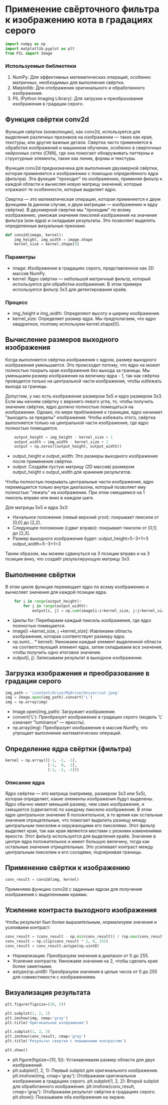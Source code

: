 # Применение свёрточного фильтра к изображению кота в градациях серого

```python
import numpy as np
import matplotlib.pyplot as plt
from PIL import Image
```

### Используемые библиотеки
1. NumPy: Для эффективных математических операций, особенно матричных, необходимых для выполнения свёртки.
2. Matplotlib: Для отображения оригинального и обработанного изображения.
3. PIL (Python Imaging Library): Для загрузки и преобразования изображения в градации серого.

## Функция свёртки conv2d
Функция свёртки (конволюции), как conv2d, используется для выделения различных признаков на изображении — таких как края, текстуры, или другие важные детали. Свертка часто применяется в обработке изображений и машинном обучении, особенно в сверточных нейронных сетях (CNN), где она помогает обнаруживать паттерны и структурные элементы, такие как линии, формы и текстуры.

Функция conv2d предназначена для выполнения двухмерной свёртки, которая применяется к изображению с помощью определённого ядра (фильтра). Эта функция "проходит" по изображению, применяя фильтр к каждой области и вычисляя новую матрицу значений, которые отражают те особенности, которые выделяет ядро.

Свертка — это математическая операция, которая применяется к двум функциям (в данном случае, к двум матрицам — изображению и ядру свёртки). В двухмерной свертке мы "проходим" по всему изображению, умножая значения пикселей изображения на значения фильтра (или ядра) и складывая результаты. Это позволяет выделять определенные визуальные признаки.

```python
def conv2d(image, kernel):
    img_height, img_width = image.shape
    kernel_size = kernel.shape[0]
```

### Параметры
- image: Изображение в градациях серого, представленное как 2D массив NumPy.
- kernel: Ядро свёртки — небольшой матричный фильтр, который используется для обработки изображения. В этом примере используется фильтр 3x3 для детектирования краёв.

### Процесс
- img_height и img_width: Определяют высоту и ширину изображения.
- kernel_size: Определяет размер ядра. Мы предполагаем, что ядро квадратное, поэтому используем kernel.shape[0].


## Вычисление размеров выходного изображения

Когда выполняется свёртка изображения с ядром, размер выходного изображения уменьшается. Это происходит потому, что ядро не может полностью покрыть края изображения без выхода за границы.
Мы уменьшаем размер изображения на величину ядра - 1, так как свёртка проводится только на центральной части изображения, чтобы избежать выхода за границы.

Допустим, у нас есть изображение размером 5x5 и ядро размером 3x3. Если мы начнем свёртку с верхнего левого угла, то, чтобы получить значение свёртки, ядро должно полностью помещаться на изображении. Однако, по мере приближения к границам, ядро начинает "выходить за пределы" изображения. Чтобы избежать этого, свёртка выполняется только на центральной части изображения, где ядро полностью помещается.


```python
    output_height = img_height - kernel_size + 1
    output_width = img_width - kernel_size + 1
    output = np.zeros((output_height, output_width))
```

- output_height и output_width: Это размеры выходного изображения после применения свёртки.
- output: Создаём пустую матрицу (2D массив) размером output_height x output_width для хранения результатов.

Чтобы полностью покрывать центральные части изображения, ядро перемещается только внутри диапазона, который позволяет ему полностью "лежать" на изображении. При этом смещаемся на 1 пиксель вправо или вниз в каждом шаге.

Для матрицы 5x5 и ядра 3x3:

- Начальное положение (левый верхний угол): покрывает пиксели от [0,0] до [2,2].
- Следующее положение (сдвиг вправо): покрывает пиксели от [0,1] до [2,3].
- Размер выходного изображения будет:
output_height=5−3+1=3
output_width=5−3+1=3

Таким образом, мы можем сдвинуться на 3 позиции вправо и на 3 позиции вниз, что создаёт результирующую матрицу 3x3.

## Выполнение свёртки
В этом цикле функция перемещает ядро по всему изображению и вычисляет значения для каждой позиции ядра.

```python
    for i in range(output_height):
        for j in range(output_width):
            output[i, j] = np.sum(image[i:i+kernel_size, j:j+kernel_size] * kernel)
```


- Циклы for: Перебираем каждый пиксель изображения, где ядро полностью помещается.
- image[i
+kernel_size, j
+kernel_size]: Извлекаем область изображения, которая соответствует размеру ядра.
- np.sum(... * kernel): Умножаем каждый элемент выделенной области на соответствующий элемент ядра, затем складываем все значения, чтобы получить одно итоговое значение.
- output[i, j]: Записываем результат в выходное изображение.


## Загрузка изображения и преобразование в градации серого
```python
img_path = '/content/drive/MyDrive/Univer/cat.jpeg'
img = Image.open(img_path).convert('L')
img = np.array(img)
```

- Image.open(img_path): Загружает изображение.
- convert('L'): Преобразует изображение в градации серого (модель 'L' означает "luminance" — яркость).
- np.array(img): Преобразует изображение в массив NumPy, что упрощает выполнение математических операций.


## Определение ядра свёртки (фильтра)
```python
kernel = np.array([[-1, -1, -1],
                   [-1,  8, -1],
                   [-1, -1, -1]])
```
                   
### Описание ядра
Ядро свёртки — это матрица (например, размером 3x3 или 5x5), которая определяет, какие элементы изображения будут выделены. Ядро обычно имеет меньший размер, чем само изображение, и смещается (сдвигается) по каждому пикселю изображения.
В этом ядре центральное значение 8 положительное, в то время как остальные значения отрицательные, что помогает выделить разницу между центральным пикселем и окружающими его пикселями. Этот фильтр выделяет края, так как края являются местами с резкими изменениями яркости.
Этот фильтр используется для выделения краёв. Значение в центре ядра положительное и имеет большую величину, тогда как остальные значения отрицательные. Это усиливает контраст между центральным пикселем и его соседями, подчеркивая границы.

## Применение свёртки к изображению
```python
conv_result = conv2d(img, kernel)
```

Применяем функцию conv2d с заданным ядром для получения изображения с выделенными краями.


## Усиление контраста выходного изображения
Чтобы результат был более выразительным, нормализуем значения и усиливаем контраст:

```python
conv_result = (conv_result - np.min(conv_result)) / (np.max(conv_result) - np.min(conv_result)) * 255
conv_result = np.clip(conv_result * 2, 0, 255)
conv_result = conv_result.astype(np.uint8)
```

- Нормализация: Преобразуем значения в диапазон от 0 до 255.
- Усиление контраста: Умножаем значения на 2, чтобы сделать края более заметными.
- astype(np.uint8): Преобразуем значения в целые числа от 0 до 255 для совместимости с изображениями.


## Визуализация результата
```python
plt.figure(figsize=(10, 5))

plt.subplot(1, 2, 1)
plt.imshow(img, cmap='gray')
plt.title('Оригинальное изображение')

plt.subplot(1, 2, 2)
plt.imshow(conv_result, cmap='gray')
plt.title('Результат свертки с повышенным контрастом')

plt.show()
```

- plt.figure(figsize=(10, 5)): Устанавливаем размер области для двух изображений.
- plt.subplot(1, 2, 1): Первый subplot для оригинального изображения.
plt.imshow(img, cmap='gray'): Отображаем оригинальное изображение в градациях серого.
plt.subplot(1, 2, 2): Второй subplot для обработанного изображения.
plt.imshow(conv_result, cmap='gray'): Отображаем результат свёртки в градациях серого.
plt.show(): Показываем оба изображения на экране.
